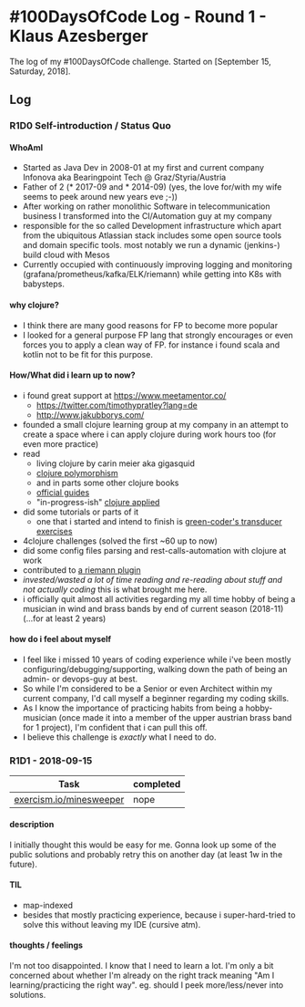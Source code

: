 # #100DaysOfCode Log - Round 1 - Klaus Azesberger

The log of my #100DaysOfCode challenge. Started on [September 15, Saturday, 2018].

## Log

### R1D0 Self-introduction / Status Quo

#### WhoAmI

* Started as Java Dev in 2008-01 at my first and current company Infonova aka Bearingpoint Tech @ Graz/Styria/Austria
* Father of 2 (* 2017-09 and * 2014-09) (yes, the love for/with my wife seems to peek around new years eve ;-))
* After working on rather monolithic Software in telecommunication business I transformed into the CI/Automation guy at my company
* responsible for the so called Development infrastructure which apart from the ubiquitous Atlassian stack includes some open source tools and domain specific tools. most notably we run a dynamic (jenkins-) build cloud with Mesos
* Currently occupied with continuously improving logging and monitoring (grafana/prometheus/kafka/ELK/riemann) while getting into K8s with babysteps.

#### why clojure?
* I think there are many good reasons for FP to become more popular
* I looked for a general purpose FP lang that strongly encourages or even forces you to apply a clean way of FP. for instance i found scala and kotlin not to be fit for this purpose.

#### How/What did i learn up to now?

* i found great support at https://www.meetamentor.co/
    * https://twitter.com/timothypratley?lang=de
    * http://www.jakubborys.com/
* founded a small clojure learning group at my company in an attempt to create a space where i can apply clojure during work hours too (for even more practice)
* read 
    * living clojure by carin meier aka gigasquid
    * [clojure polymorphism](https://leanpub.com/clojurepolymorphism/)
    * and in parts some other clojure books
    * [official guides](https://clojure.org/guides/getting_started)
    * "in-progress-ish" [clojure applied](https://pragprog.com/book/vmclojeco/clojure-applied)
* did some tutorials or parts of it
    * one that i started and intend to finish is [green-coder's transducer exercises](https://github.com/green-coder/transducer-exercises)
* 4clojure challenges (solved the first ~60 up to now)
* did some config files parsing and rest-calls-automation with clojure at work
* contributed to [a riemann plugin](https://github.com/infonova/riemann-history)
* *invested/wasted a lot of time reading and re-reading about stuff and not actually coding* this is what brought me here. 
* i officially quit almost all activities regarding my all time hobby of being a musician in wind and brass bands by end of current season (2018-11) (...for at least 2 years) 

#### how do i feel about myself

* I feel like i missed 10 years of coding experience while i've been mostly configuring/debugging/supporting, walking down the path of being an admin- or devops-guy at best.
* So while I'm considered to be a Senior or even Architect within my current company, I'd call myself a beginner regarding my coding skills.
* As I know the importance of practicing habits from being a hobby-musician (once made it into a member of the upper austrian brass band for 1 project), I'm confident that i can pull this off.
* I believe this challenge is *exactly* what I need to do.

### R1D1 - 2018-09-15

Task                                    | completed
----------------------------------------| -------------------- 
[exercism.io/minesweeper][1]            | nope

#### description

I initially thought this would be easy for me.
Gonna look up some of the public solutions and probably retry this on another day (at least 1w in the future).

#### TIL

* map-indexed
* besides that mostly practicing experience, because i super-hard-tried to solve this without leaving my IDE (cursive atm).

#### thoughts / feelings

I'm not too disappointed. I know that I need to learn a lot. I'm only a bit concerned about whether I'm already on the right track meaning "Am I learning/practicing the right way". eg. should I peek more/less/never into solutions.

[1]:https://github.com/kazesberger/exercism-clj/tree/master/minesweeper
